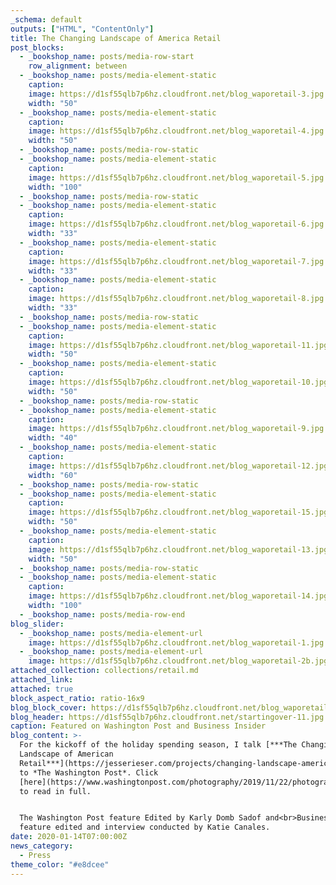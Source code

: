 ```yaml
---
_schema: default
outputs: ["HTML", "ContentOnly"]
title: The Changing Landscape of America Retail
post_blocks:
  - _bookshop_name: posts/media-row-start
    row_alignment: between
  - _bookshop_name: posts/media-element-static
    caption:
    image: https://d1sf55qlb7p6hz.cloudfront.net/blog_waporetail-3.jpg
    width: "50"
  - _bookshop_name: posts/media-element-static
    caption:
    image: https://d1sf55qlb7p6hz.cloudfront.net/blog_waporetail-4.jpg
    width: "50"
  - _bookshop_name: posts/media-row-static
  - _bookshop_name: posts/media-element-static
    caption:
    image: https://d1sf55qlb7p6hz.cloudfront.net/blog_waporetail-5.jpg
    width: "100"
  - _bookshop_name: posts/media-row-static
  - _bookshop_name: posts/media-element-static
    caption:
    image: https://d1sf55qlb7p6hz.cloudfront.net/blog_waporetail-6.jpg
    width: "33"
  - _bookshop_name: posts/media-element-static
    caption:
    image: https://d1sf55qlb7p6hz.cloudfront.net/blog_waporetail-7.jpg
    width: "33"
  - _bookshop_name: posts/media-element-static
    caption:
    image: https://d1sf55qlb7p6hz.cloudfront.net/blog_waporetail-8.jpg
    width: "33"
  - _bookshop_name: posts/media-row-static
  - _bookshop_name: posts/media-element-static
    caption:
    image: https://d1sf55qlb7p6hz.cloudfront.net/blog_waporetail-11.jpg
    width: "50"
  - _bookshop_name: posts/media-element-static
    caption:
    image: https://d1sf55qlb7p6hz.cloudfront.net/blog_waporetail-10.jpg
    width: "50"
  - _bookshop_name: posts/media-row-static
  - _bookshop_name: posts/media-element-static
    caption:
    image: https://d1sf55qlb7p6hz.cloudfront.net/blog_waporetail-9.jpg
    width: "40"
  - _bookshop_name: posts/media-element-static
    caption:
    image: https://d1sf55qlb7p6hz.cloudfront.net/blog_waporetail-12.jpg
    width: "60"
  - _bookshop_name: posts/media-row-static
  - _bookshop_name: posts/media-element-static
    caption:
    image: https://d1sf55qlb7p6hz.cloudfront.net/blog_waporetail-15.jpg
    width: "50"
  - _bookshop_name: posts/media-element-static
    caption:
    image: https://d1sf55qlb7p6hz.cloudfront.net/blog_waporetail-13.jpg
    width: "50"
  - _bookshop_name: posts/media-row-static
  - _bookshop_name: posts/media-element-static
    caption:
    image: https://d1sf55qlb7p6hz.cloudfront.net/blog_waporetail-14.jpg
    width: "100"
  - _bookshop_name: posts/media-row-end
blog_slider:
  - _bookshop_name: posts/media-element-url
    image: https://d1sf55qlb7p6hz.cloudfront.net/blog_waporetail-1.jpg
  - _bookshop_name: posts/media-element-url
    image: https://d1sf55qlb7p6hz.cloudfront.net/blog_waporetail-2b.jpg
attached_collection: collections/retail.md
attached_link:
attached: true
block_aspect_ratio: ratio-16x9
blog_block_cover: https://d1sf55qlb7p6hz.cloudfront.net/blog_waporetail-1b-cover.jpg
blog_header: https://d1sf55qlb7p6hz.cloudfront.net/startingover-11.jpg
caption: Featured on Washington Post and Business Insider
blog_content: >-
  For the kickoff of the holiday spending season, I talk [***The Changing
  Landscape of American
  Retail***](https://jesserieser.com/projects/changing-landscape-american-retail)
  to *The Washington Post*. Click
  [here](https://www.washingtonpost.com/photography/2019/11/22/photographing-retail-apocalypse/)
  to read in full.


  The Washington Post feature Edited by Karly Domb Sadof and<br>Business Insider
  feature edited and interview conducted by Katie Canales.
date: 2020-01-14T07:00:00Z
news_category:
  - Press
theme_color: "#e8dcee"
---
```

